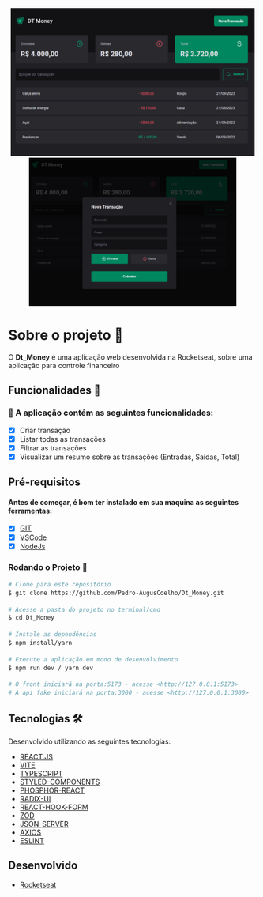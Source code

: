 <div align='center'>
  <img height='300px' alt='' title='Readme' src='./src/assets/ImgShow1.png'>
  <img height='300px' alt='' title='Readme' src='./src/assets/ImgShow2.png'>
</div>

# Sobre o projeto 💬

O **Dt_Money** é uma aplicação web desenvolvida na Rocketseat, sobre uma aplicação para controle financeiro

## Funcionalidades 🧠

###  📕 A aplicação contém as seguintes funcionalidades:

- [x] Criar transação
- [x] Listar todas as transações
- [x] Filtrar as transações
- [x] Visualizar um resumo sobre as transações (Entradas, Saídas, Total)

## Pré-requisitos
#### Antes de começar, é bom ter instalado em sua maquina as seguintes ferramentas:
- [x] [GIT](https://git-scm.com/)
- [x] [VSCode](https://code.visualstudio.com/)
- [x] [NodeJs](https://nodejs.org/en/)

### Rodando o Projeto 📖

```bash
# Clone para este repositório
$ git clone https://github.com/Pedro-AugusCoelho/Dt_Money.git

# Acesse a pasta do projeto no terminal/cmd
$ cd Dt_Money

# Instale as dependências
$ npm install/yarn

# Execute a aplicação em modo de desenvolvimento
$ npm run dev / yarn dev

# O front iniciará na porta:5173 - acesse <http://127.0.0.1:5173>
# A api fake iniciará na porta:3000 - acesse <http://127.0.0.1:3000>
```

## Tecnologias 🛠

Desenvolvido utilizando as seguintes tecnologias:

- [REACT.JS](https://reactjs.org/)
- [VITE](https://vitejs.dev/)
- [TYPESCRIPT](https://www.typescriptlang.org/)
- [STYLED-COMPONENTS](https://styled-components.com/)
- [PHOSPHOR-REACT](https://phosphoricons.com/)
- [RADIX-UI](https://www.radix-ui.com/themes/docs/overview/getting-started)
- [REACT-HOOK-FORM](https://www.react-hook-form.com/)
- [ZOD](https://zod.dev/)
- [JSON-SERVER](https://www.npmjs.com/package/json-server)
- [AXIOS](https://www.npmjs.com/package/axios)
- [ESLINT](https://eslint.org/)

## Desenvolvido ##

- [Rocketseat](https://www.rocketseat.com.br/index)
